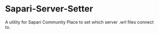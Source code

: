 # Sapari-Server-Setter
A utility for Sapari Community Place to set which server .wrl files connect to.
